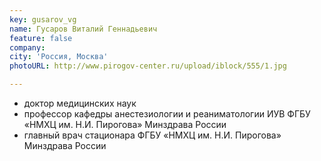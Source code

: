 ```yaml
---
key: gusarov_vg
name: Гусаров Виталий Геннадьевич
feature: false
company: 
city: 'Россия, Москва'
photoURL: http://www.pirogov-center.ru/upload/iblock/555/1.jpg

---
```


- доктор медицинских наук
- профессор кафедры анестезиологии и реаниматологии ИУВ ФГБУ «НМХЦ им. Н.И. Пирогова» Минздрава России 
- главный врач стационара ФГБУ «НМХЦ им. Н.И. Пирогова» Минздрава России